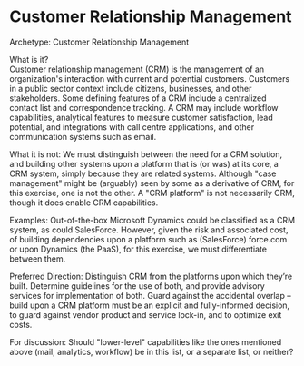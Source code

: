 # Customer Relationship Management

Archetype: Customer Relationship Management

What is it?  
Customer relationship management (CRM) is the management of an organization's interaction with current and potential customers. Customers in a public sector context include citizens, businesses, and other stakeholders. Some defining features of a CRM include a centralized contact list and correspondence tracking. A CRM may include workflow capabilities, analytical features to measure customer satisfaction, lead potential, and integrations with call centre applications, and other communication systems such as email. 
 
What it is not: We must distinguish between the need for a CRM solution, and building other systems upon a platform that is (or was) at its core, a CRM system, simply because they are related systems.  Although "case management" might be (arguably) seen by some as a derivative of CRM, for this exercise, one is not the other.  A "CRM platform" is not necessarily CRM, though it does enable CRM capabilities. 

Examples: Out-of-the-box Microsoft Dynamics could be classified as a CRM system, as could SalesForce.  However, given the risk and associated cost, of building dependencies upon a platform such as (SalesForce) force.com or upon Dynamics (the PaaS), for this exercise, we must differentiate between them.  

Preferred Direction: Distinguish CRM from the platforms upon which they’re built.  Determine guidelines for the use of both, and provide advisory services for implementation of both.  Guard against the accidental overlap – build upon a CRM platform must be an explicit and fully-informed decision, to guard against vendor product and service lock-in, and to optimize exit costs. 

For discussion: Should "lower-level" capabilities like the ones mentioned above (mail, analytics, workflow) be in this list, or a separate list, or neither?
